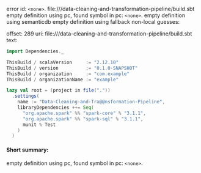 error id: `<none>`.
file://<WORKSPACE>/data-cleaning-and-transformation-pipeline/build.sbt
empty definition using pc, found symbol in pc: `<none>`.
empty definition using semanticdb
empty definition using fallback
non-local guesses:

offset: 289
uri: file://<WORKSPACE>/data-cleaning-and-transformation-pipeline/build.sbt
text:
```scala
import Dependencies._

ThisBuild / scalaVersion     := "2.12.10"
ThisBuild / version          := "0.1.0-SNAPSHOT"
ThisBuild / organization     := "com.example"
ThisBuild / organizationName := "example"

lazy val root = (project in file("."))
  .settings(
    name := "Data-Cleaning-and-Tra@@nsformation-Pipeline",
    libraryDependencies ++= Seq(
      "org.apache.spark" %% "spark-core" % "3.1.1",
      "org.apache.spark" %% "spark-sql" % "3.1.1",
      munit % Test
    )
  )


```


#### Short summary: 

empty definition using pc, found symbol in pc: `<none>`.
